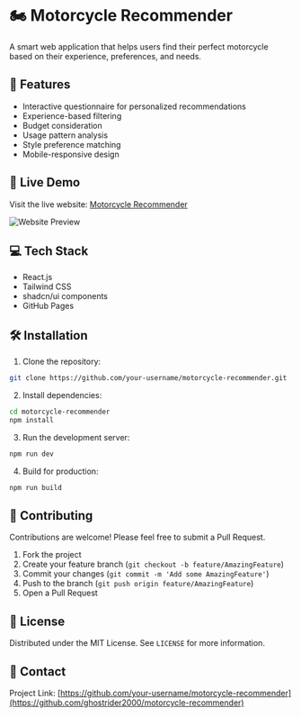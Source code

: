 # 🏍️ Motorcycle Recommender

A smart web application that helps users find their perfect motorcycle based on their experience, preferences, and needs.

## 🌟 Features

- Interactive questionnaire for personalized recommendations
- Experience-based filtering
- Budget consideration
- Usage pattern analysis
- Style preference matching
- Mobile-responsive design

## 🚀 Live Demo

Visit the live website: [Motorcycle Recommender](https://your-username.github.io/motorcycle-recommender)

![Website Preview](screenshot.jpg)

## 💻 Tech Stack

- React.js
- Tailwind CSS
- shadcn/ui components
- GitHub Pages

## 🛠️ Installation

1. Clone the repository:
```bash
git clone https://github.com/your-username/motorcycle-recommender.git
```

2. Install dependencies:
```bash
cd motorcycle-recommender
npm install
```

3. Run the development server:
```bash
npm run dev
```

4. Build for production:
```bash
npm run build
```

## 🤝 Contributing

Contributions are welcome! Please feel free to submit a Pull Request.

1. Fork the project
2. Create your feature branch (`git checkout -b feature/AmazingFeature`)
3. Commit your changes (`git commit -m 'Add some AmazingFeature'`)
4. Push to the branch (`git push origin feature/AmazingFeature`)
5. Open a Pull Request

## 📝 License

Distributed under the MIT License. See `LICENSE` for more information.

## 📧 Contact

Project Link: [https://github.com/your-username/motorcycle-recommender](https://github.com/ghostrider2000/motorcycle-recommender)
